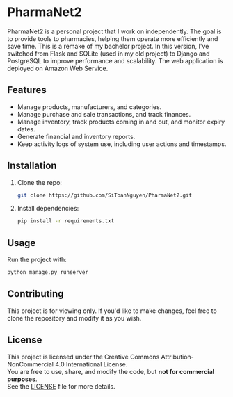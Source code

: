 # PharmaNet2

PharmaNet2 is a personal project that I work on independently. The goal is to provide tools to pharmacies, helping them operate more efficiently and save time. This is a remake of my bachelor project. In this version, I've switched from Flask and SQLite (used in my old project) to Django and PostgreSQL to improve performance and scalability. The web application is deployed on Amazon Web Service.

## Features

- Manage products, manufacturers, and categories.
- Manage purchase and sale transactions, and track finances.
- Manage inventory, track products coming in and out, and monitor expiry dates.
- Generate financial and inventory reports.
- Keep activity logs of system use, including user actions and timestamps.

## Installation

1. Clone the repo:
   ```bash
   git clone https://github.com/SiToanNguyen/PharmaNet2.git
   ```

2. Install dependencies:
   ```bash
   pip install -r requirements.txt
   ```

## Usage

Run the project with:

```bash
python manage.py runserver
```

## Contributing

This project is for viewing only. If you'd like to make changes, feel free to clone the repository and modify it as you wish.

## License

This project is licensed under the Creative Commons Attribution-NonCommercial 4.0 International License.  
You are free to use, share, and modify the code, but **not for commercial purposes**.  
See the [LICENSE](LICENSE) file for more details.
